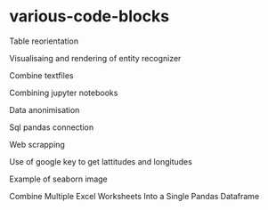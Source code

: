 # various-code-blocks

Table reorientation

Visualisaing and rendering of entity recognizer

Combine textfiles

Combining jupyter notebooks

Data anonimisation

Sql pandas connection

Web scrapping

Use of google key to get lattitudes and longitudes

Example of seaborn image

Combine Multiple Excel Worksheets Into a Single Pandas Dataframe 
